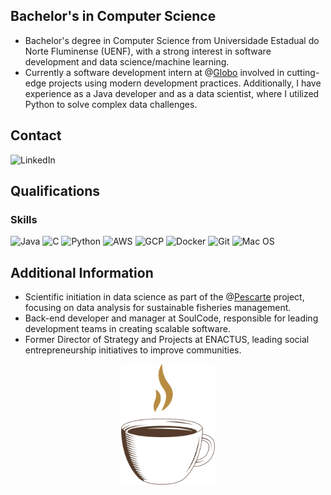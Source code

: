 
## Bachelor's in Computer Science  
- Bachelor's degree in Computer Science from Universidade Estadual do Norte Fluminense (UENF), with a strong interest in software development and data science/machine learning.  
- Currently a software development intern at @[Globo](https://www.globo.com/) involved in cutting-edge projects using modern development practices. Additionally, I have experience as a Java developer and as a data scientist, where I utilized Python to solve complex data challenges.  

## Contact  
<section>  
    <a href="https://www.linkedin.com/in/filipe-samuel-pires-b8b40126b/" target="_blank" style="text-decoration:none">  
        <img src="https://img.shields.io/badge/LinkedIn-000000?style=for-the-badge&logo=linkedin&logoColor=white" alt="LinkedIn">  
    </a>  
</section>  

## Qualifications  

### Skills  
<section>  
    <img height="40" src="https://cdn.jsdelivr.net/gh/devicons/devicon/icons/java/java-original.svg" alt="Java"/>  
    <img height="40" src="https://img.icons8.com/?size=100&id=40670&format=png&color=000000" alt="C"/>  
    <img height="40" src="https://cdn.jsdelivr.net/gh/devicons/devicon/icons/python/python-original.svg" alt="Python"/>  
    <img height="40" src="https://cdn.jsdelivr.net/gh/devicons/devicon/icons/amazonwebservices/amazonwebservices-original-wordmark.svg" alt="AWS"/>  
    <img height="40" src="https://cdn.jsdelivr.net/gh/devicons/devicon/icons/googlecloud/googlecloud-original-wordmark.svg" alt="GCP"/>  
    <img height="40" src="https://cdn.jsdelivr.net/gh/devicons/devicon/icons/docker/docker-original.svg" alt="Docker"/>  
    <img height="40" src="https://cdn.jsdelivr.net/gh/devicons/devicon/icons/git/git-original.svg" alt="Git"/>  
    <img height="40" src="https://logowik.com/content/uploads/images/mac-os.jpg" alt="Mac OS"/>  
</section>  

## Additional Information  
- Scientific initiation in data science as part of the @[Pescarte](https://pescarte.org.br/) project, focusing on data analysis for sustainable fisheries management.  
- Back-end developer and manager at SoulCode, responsible for leading development teams in creating scalable software.   
- Former Director of Strategy and Projects at ENACTUS, leading social entrepreneurship initiatives to improve communities.  

<div align="center">  
    <img src=".\assents\coffee-lover-hot-coffee.gif" alt="Little Coffee" width="150px"/>  
</div>  




